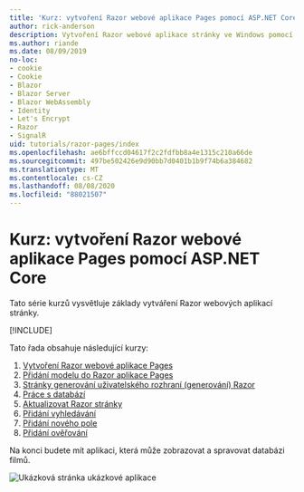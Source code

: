 ```yaml
---
title: 'Kurz: vytvoření Razor webové aplikace Pages pomocí ASP.NET Core'
author: rick-anderson
description: Vytvoření Razor webové aplikace stránky ve Windows pomocí sady Visual Studio, ASP.NET Core a EF Core.
ms.author: riande
ms.date: 08/09/2019
no-loc:
- cookie
- Cookie
- Blazor
- Blazor Server
- Blazor WebAssembly
- Identity
- Let's Encrypt
- Razor
- SignalR
uid: tutorials/razor-pages/index
ms.openlocfilehash: ae6bffccd04617f2c2fdfbb8a4e1315c210a66de
ms.sourcegitcommit: 497be502426e9d90bb7d0401b1b9f74b6a384682
ms.translationtype: MT
ms.contentlocale: cs-CZ
ms.lasthandoff: 08/08/2020
ms.locfileid: "88021507"
---
```

# <a name="tutorial-create-a-no-locrazor-pages-web-app-with-aspnet-core"></a>Kurz: vytvoření Razor webové aplikace Pages pomocí ASP.NET Core

Tato série kurzů vysvětluje základy vytváření Razor webových aplikací stránky. 

[!INCLUDE[](~/includes/advancedRP.md)]

Tato řada obsahuje následující kurzy:

1. [Vytvoření Razor webové aplikace Pages](xref:tutorials/razor-pages/razor-pages-start)
1. [Přidání modelu do Razor aplikace Pages](xref:tutorials/razor-pages/model)
1. [Stránky generování uživatelského rozhraní (generování) Razor](xref:tutorials/razor-pages/page)
1. [Práce s databází](xref:tutorials/razor-pages/sql)
1. [Aktualizovat Razor stránky](xref:tutorials/razor-pages/da1)
1. [Přidání vyhledávání](xref:tutorials/razor-pages/search)
1. [Přidání nového pole](xref:tutorials/razor-pages/new-field)
1. [Přidání ověřování](xref:tutorials/razor-pages/validation)

Na konci budete mít aplikaci, která může zobrazovat a spravovat databázi filmů.

![Ukázková stránka ukázkové aplikace](index/_static/sample-page.png)
